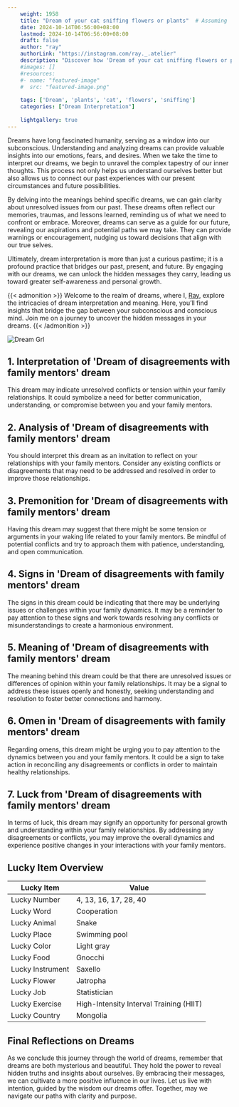 ```yaml
---
    weight: 1958
    title: "Dream of your cat sniffing flowers or plants"  # Assuming 'title' column exists
    date: 2024-10-14T06:56:00+08:00
    lastmod: 2024-10-14T06:56:00+08:00
    draft: false
    author: "ray"
    authorLink: "https://instagram.com/ray._.atelier"
    description: "Discover how 'Dream of your cat sniffing flowers or plants' can interpret your future and uncover its significant meanings in your life."
    #images: []
    #resources:
    #- name: "featured-image"
    #  src: "featured-image.png"
    
    tags: ['Dream', 'plants', 'cat', 'flowers', 'sniffing']
    categories: ["Dream Interpretation"]
    
    lightgallery: true
---
```

    
Dreams have long fascinated humanity, serving as a window into our subconscious. Understanding and analyzing dreams can provide valuable insights into our emotions, fears, and desires. When we take the time to interpret our dreams, we begin to unravel the complex tapestry of our inner thoughts. This process not only helps us understand ourselves better but also allows us to connect our past experiences with our present circumstances and future possibilities.

By delving into the meanings behind specific dreams, we can gain clarity about unresolved issues from our past. These dreams often reflect our memories, traumas, and lessons learned, reminding us of what we need to confront or embrace. Moreover, dreams can serve as a guide for our future, revealing our aspirations and potential paths we may take. They can provide warnings or encouragement, nudging us toward decisions that align with our true selves.

Ultimately, dream interpretation is more than just a curious pastime; it is a profound practice that bridges our past, present, and future. By engaging with our dreams, we can unlock the hidden messages they carry, leading us toward greater self-awareness and personal growth.

{{< admonition >}}
Welcome to the realm of dreams, where I, [Ray](https://instagram.com/ray._.atelier), explore the intricacies of dream interpretation and meaning. Here, you’ll find insights that bridge the gap between your subconscious and conscious mind. Join me on a journey to uncover the hidden messages in your dreams.
{{< /admonition >}}

![Dream Grl](https://cdn.pixabay.com/photo/2017/11/02/03/35/gothic-2910057_1280.jpg "Dream Grl")

## 1. Interpretation of 'Dream of disagreements with family mentors' dream

This dream may indicate unresolved conflicts or tension within your family relationships. It could symbolize a need for better communication, understanding, or compromise between you and your family mentors.

## 2. Analysis of 'Dream of disagreements with family mentors' dream

You should interpret this dream as an invitation to reflect on your relationships with your family mentors. Consider any existing conflicts or disagreements that may need to be addressed and resolved in order to improve those relationships.

## 3. Premonition for 'Dream of disagreements with family mentors' dream

Having this dream may suggest that there might be some tension or arguments in your waking life related to your family mentors. Be mindful of potential conflicts and try to approach them with patience, understanding, and open communication.

## 4. Signs in 'Dream of disagreements with family mentors' dream

The signs in this dream could be indicating that there may be underlying issues or challenges within your family dynamics. It may be a reminder to pay attention to these signs and work towards resolving any conflicts or misunderstandings to create a harmonious environment.

## 5. Meaning of 'Dream of disagreements with family mentors' dream

The meaning behind this dream could be that there are unresolved issues or differences of opinion within your family relationships. It may be a signal to address these issues openly and honestly, seeking understanding and resolution to foster better connections and harmony.

## 6. Omen in 'Dream of disagreements with family mentors' dream

Regarding omens, this dream might be urging you to pay attention to the dynamics between you and your family mentors. It could be a sign to take action in reconciling any disagreements or conflicts in order to maintain healthy relationships.

## 7. Luck from 'Dream of disagreements with family mentors' dream

In terms of luck, this dream may signify an opportunity for personal growth and understanding within your family relationships. By addressing any disagreements or conflicts, you may improve the overall dynamics and experience positive changes in your interactions with your family mentors.

## Lucky Item Overview
| Lucky Item          | Value              |
|---------------|--------------------|
| Lucky Number        | 4, 13, 16, 17, 28, 40  |
| Lucky Word          | Cooperation |
| Lucky Animal        | Snake |
| Lucky Place         | Swimming pool     |
| Lucky Color         | Light gray     |
| Lucky Food          | Gnocchi      |
| Lucky Instrument    | Saxello |
| Lucky Flower        | Jatropha    |
| Lucky Job           | Statistician       |
| Lucky Exercise      | High-Intensity Interval Training (HIIT)  |
| Lucky Country       | Mongolia    |


##  Final Reflections on Dreams

As we conclude this journey through the world of dreams, remember that dreams are both mysterious and beautiful. They hold the power to reveal hidden truths and insights about ourselves. By embracing their messages, we can cultivate a more positive influence in our lives. Let us live with intention, guided by the wisdom our dreams offer. Together, may we navigate our paths with clarity and purpose.
